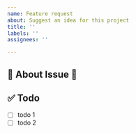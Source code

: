```yaml
---
name: Feature request
about: Suggest an idea for this project
title: ''
labels: ''
assignees: ''

---
```


## 🚀 About Issue 🚀
<!-- 이슈에 대한 내용을 설명해주세요. -->


## ✅ Todo 
<!-- 해야 할 일들을 적어주세요. -->
- [ ] todo 1
- [ ] todo 2

